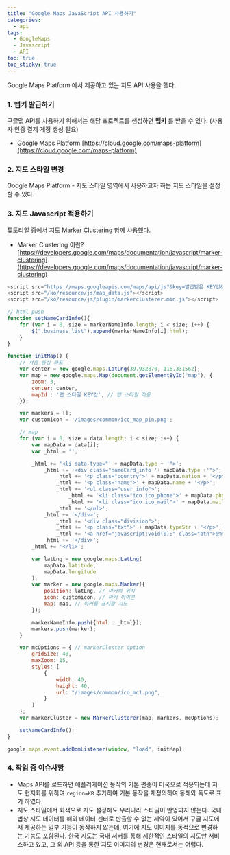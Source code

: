 ```yaml
---
title: "Google Maps JavaScript API 사용하기"
categories:
  - api
tags:
  - GoogleMaps
  - Javascript
  - API
toc: true
toc_sticky: true
---
```


Google Maps Platform 에서 제공하고 있는 지도 API 사용을 했다.


### 1. 맵키 발급하기
구글맵 API를 사용하기 위해서는 해당 프로젝트를 생성하면 **맵키** 를 받을 수 있다.
(사용자 인증 결제 계정 생성 필요)

- Google Maps Platform 
[https://cloud.google.com/maps-platform](https://cloud.google.com/maps-platform)


### 2. 지도 스타일 변경
Google Maps Platform - 지도 스타일 영역에서 사용하고자 하는 지도 스타일을 설정 할 수 있다.


### 3. 지도 Javascript 적용하기

튜토리얼 중에서 지도 Marker Clustering 함께 사용했다.


- Marker Clustering 이란? 
[https://developers.google.com/maps/documentation/javascript/marker-clustering](https://developers.google.com/maps/documentation/javascript/marker-clustering)


```javascript
<script src="https://maps.googleapis.com/maps/api/js?&key=발급받은 KEY값&sensor=false&region=KR"></script>
<script src="/ko/resource/js/map_data.js"></script>
<script src="/ko/resource/js/plugin/markerclusterer.min.js"></script>

// html push
function setNameCardInfo(){
    for (var i = 0, size = markerNameInfo.length; i < size; i++) {
        $(".business_list").append(markerNameInfo[i].html);
    }
}

function initMap() {
    // 처음 중심 좌표
    var center = new google.maps.LatLng(39.932870, 116.331562);
    var map = new google.maps.Map(document.getElementById("map"), {
        zoom: 3,
        center: center,
        mapId : '맵 스타일 KEY값', // 맵 스타일 적용
    });

    var markers = [];
    var customicon = '/images/common/ico_map_pin.png';

    // map
    for (var i = 0, size = data.length; i < size; i++) {
        var mapData = data[i];
        var _html = '';

        _html += '<li data-type="' + mapData.type + '">';
            _html += '<div class="nameCard_info '+ mapData.type +'">';
                _html += '<p class="country">' + mapData.nation + '</p>';
                _html += '<p class="name">' + mapData.name + '</p>';
                _html += '<ul class="user_info">';
                    _html += '<li class="ico ico_phone">' + mapData.phone + '</li>';
                    _html += '<li class="ico ico_mail">' + mapData.mail + '</li>';
                _html += '</ul>';
            _html += '</div>';
                _html += '<div class="division">';
                _html += '<p class="txt">' + mapData.typeStr + '</p>';
                _html += '<a href="javascript:void(0);" class="btn">문의</a>';
            _html += '</div>';
        _html += '</li>';

        var latLng = new google.maps.LatLng(
            mapData.latitude,
            mapData.longitude
        );
        var marker = new google.maps.Marker({
            position: latLng, // 마커의 위치
            icon: customicon, // 마커 아이콘
            map: map, // 마커를 표시할 지도
        });

        markerNameInfo.push({html : _html});
        markers.push(marker);
    }

    var mcOptions = { // markerCluster option
        gridSize: 40,
        maxZoom: 15,
        styles: [
            {
                width: 40,
                height: 40,
                url: "/images/common/ico_mc1.png",
            }
        ]
    };
    var markerCluster = new MarkerClusterer(map, markers, mcOptions);

    setNameCardInfo();
}

google.maps.event.addDomListener(window, "load", initMap);

```


### 4. 작업 중 이슈사항

- Maps API를 로드하면 애플리케이션 동작의 기본 편중이 미국으로 적용되는데 지도 현지화를 위하여 <code>region=KR</code> 추가하여 기본 동작을 재정의하여 동해와 독도로 표기 하였다.
- 지도 스타일에서 회색으로 지도 설정해도 우리나라 스타일이 반영되지 않는다. 
국내법상 지도 데이터를 해외 데이터 센터로 반출할 수 없는 제약이 있어서 구글 지도에서 제공하는 일부 기능이 동작하지 않는데, 여기에 지도 이미지를 동적으로 변경하는 기능도 포함된다.
한국 지도는 국내 서버를 통해 제한적인 스타일의 지도만 서비스하고 있고, 그 외 API 등을 통한 지도 이미지의 변경은 현재로서는 어렵다.